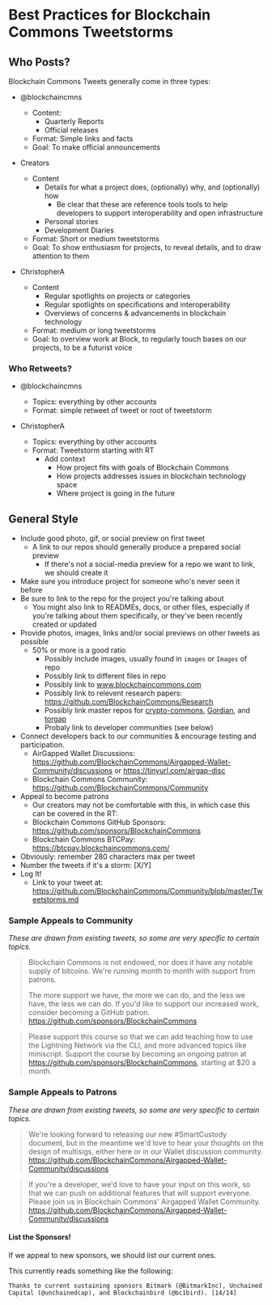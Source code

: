 # Best Practices for Blockchain Commons Tweetstorms

## Who Posts?

Blockchain Commons Tweets generally come in three types:

* @blockchaincmns
   * Content:
      * Quarterly Reports
      * Official releases
   * Format: Simple links and facts
   * Goal: To make official announcements

* Creators
   * Content 
      * Details for what a project does, (optionally) why, and (optionally) how
         * Be clear that these are reference tools tools to help developers to support interoperability and open infrastructure
      * Personal stories
      * Development Diaries
   * Format: Short or medium tweetstorms
   * Goal: To show enthusiasm for projects, to reveal details, and to draw attention to them

* ChristopherA
   * Content
      * Regular spotlights on projects or categories
      * Regular spotlights on specifications and interoperability
      * Overviews of concerns & advancements in blockchain technology
   * Format: medium or long tweetstorms
   * Goal: to overview work at Block, to regularly touch bases on our projects, to be a futurist voice

### Who Retweets?

* @blockchaincmns
   * Topics: everything by other accounts
   * Format: simple retweet of tweet or root of tweetstorm
 
* ChristopherA
   * Topics: everything by other accounts
   * Format: Tweetstorm starting with RT
      * Add context
         * How project fits with goals of Blockchain Commons
         * How projects addresses issues in blockchain technology space
         * Where project is going in the future

## General Style

* Include good photo, gif, or social preview on first tweet
   * A link to our repos should generally produce a prepared social preview
      * If there's not a social-media preview for a repo we want to link, we should create it
* Make sure you introduce project for someone who's never seen it before
* Be sure to link to the repo for the project you're talking about
   * You might also link to READMEs, docs, or other files, especially if you're talking about them specifically, or they've been recently created or updated
* Provide photos, images, links and/or social previews on other tweets as possible
   * 50% or more is a good ratio
      * Possibly include images, usually found in `images` or `Images` of repo
      * Possibly link to different files in repo
      * Possibly link to www.blockchaincommons.com
      * Possibly link to relevent research papers: https://github.com/BlockchainCommons/Research
      * Possibly link master repos for [crypto-commons](https://github.com/BlockchainCommons/crypto-commons), [Gordian](https://github.com/BlockchainCommons/Gordian), and [torgap](https://github.com/BlockchainCommons/torgap)
      * Probaly link to developer communities (see below)
* Connect developers back to our communities & encourage testing and participation.
   * AirGapped Wallet Discussions: https://github.com/BlockchainCommons/Airgapped-Wallet-Community/discussions or https://tinyurl.com/airgap-disc
   * Blockchain Commons Community: https://github.com/BlockchainCommons/Community
* Appeal to become patrons
   * Our creators may not be comfortable with this, in which case this can be covered in the RT:
   * Blockchain Commons GitHub Sponsors: https://github.com/sponsors/BlockchainCommons
   * Blockchain Commons BTCPay: https://btcpay.blockchaincommons.com/
* Obviously: remember 280 characters max per tweet
* Number the tweets if it's a storm: [X/Y]
* Log It!
   * Link to your tweet at: https://github.com/BlockchainCommons/Community/blob/master/Tweetstorms.md
 
### Sample Appeals to Community

_These are drawn from existing tweets, so some are very specific to certain topics._

> Blockchain Commons is not endowed, nor does it have any notable supply of bitcoins. We're running month to month with support from patrons.
>
> The more support we have, the more we can do, and the less we have, the less we can do. If you'd like to support our increased work,  consider becoming a GitHub patron. https://github.com/sponsors/BlockchainCommons

> Please support this course so that we can add teaching how to use the Lightning Network via the CLI, and more advanced topics like miniscript. Support the course by becoming an ongoing patron at https://github.com/sponsors/BlockchainCommons, starting at $20 a month.

### Sample Appeals to Patrons

_These are drawn from existing tweets, so some are very specific to certain topics._

> We're looking forward to releasing our new #SmartCustody document, but in the meantime we'd love to hear your thoughts on the design of multisigs, either here or in our Wallet discussion community. https://github.com/BlockchainCommons/Airgapped-Wallet-Community/discussions

> If you're a developer, we'd love to have your input on this work, so that we can push on additional features that will support everyone. Please join us in Blockchain Commons' Airgapped Wallet Community. https://github.com/BlockchainCommons/Airgapped-Wallet-Community/discussions

#### List the Sponsors!

If we appeal to new sponsors, we should list our current ones.

This currently reads something like the following:

```
Thanks to current sustaining sponsors Bitmark (@BitmarkInc), Unchained Capital (@unchainedcap), and Blockchainbird (@bc1bird). [14/14]
```
